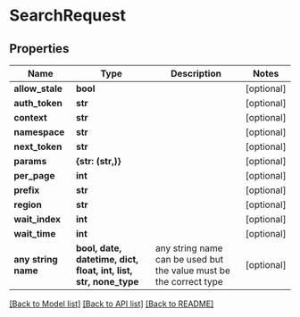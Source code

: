 # SearchRequest


## Properties
Name | Type | Description | Notes
------------ | ------------- | ------------- | -------------
**allow_stale** | **bool** |  | [optional] 
**auth_token** | **str** |  | [optional] 
**context** | **str** |  | [optional] 
**namespace** | **str** |  | [optional] 
**next_token** | **str** |  | [optional] 
**params** | **{str: (str,)}** |  | [optional] 
**per_page** | **int** |  | [optional] 
**prefix** | **str** |  | [optional] 
**region** | **str** |  | [optional] 
**wait_index** | **int** |  | [optional] 
**wait_time** | **int** |  | [optional] 
**any string name** | **bool, date, datetime, dict, float, int, list, str, none_type** | any string name can be used but the value must be the correct type | [optional]

[[Back to Model list]](../README.md#documentation-for-models) [[Back to API list]](../README.md#documentation-for-api-endpoints) [[Back to README]](../README.md)


